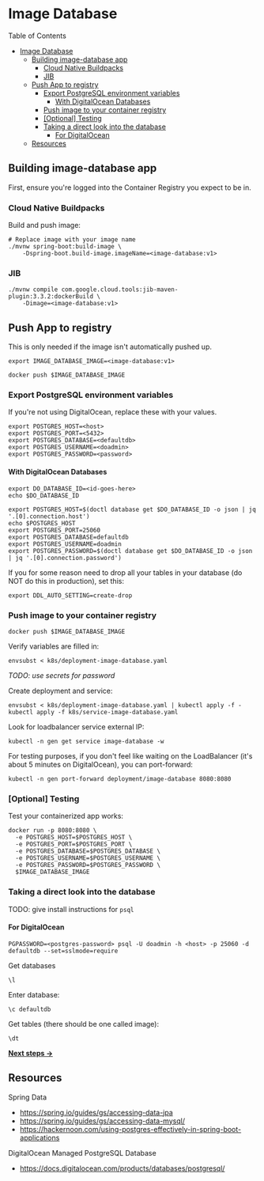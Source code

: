 # Image Database

Table of Contents
- [Image Database](#image-database)
  - [Building image-database app](#building-image-database-app)
    - [Cloud Native Buildpacks](#cloud-native-buildpacks)
    - [JIB](#jib)
  - [Push App to registry](#push-app-to-registry)
    - [Export PostgreSQL environment variables](#export-postgresql-environment-variables)
      - [With DigitalOcean Databases](#with-digitalocean-databases)
    - [Push image to your container registry](#push-image-to-your-container-registry)
    - [\[Optional\] Testing](#optional-testing)
    - [Taking a direct look into the database](#taking-a-direct-look-into-the-database)
      - [For DigitalOcean](#for-digitalocean)
  - [Resources](#resources)


## Building image-database app
First, ensure you're logged into the Container Registry you expect to be in.

### Cloud Native Buildpacks
Build and push image:
```console
# Replace image with your image name
./mvnw spring-boot:build-image \
    -Dspring-boot.build-image.imageName=<image-database:v1>
```

### JIB
```console
./mvnw compile com.google.cloud.tools:jib-maven-plugin:3.3.2:dockerBuild \
    -Dimage=<image-database:v1>
```

## Push App to registry
This is only needed if the image isn't automatically pushed up.

```shell
export IMAGE_DATABASE_IMAGE=<image-database:v1>
```
```shell
docker push $IMAGE_DATABASE_IMAGE
```

### Export PostgreSQL environment variables
If you're not using DigitalOcean, replace these with your values.
```shell
export POSTGRES_HOST=<host>
export POSTGRES_PORT=<5432>
export POSTGRES_DATABASE=<defaultdb>
export POSTGRES_USERNAME=<doadmin>
export POSTGRES_PASSWORD=<password>
```

#### With DigitalOcean Databases
```shell
export DO_DATABASE_ID=<id-goes-here> 
echo $DO_DATABASE_ID

export POSTGRES_HOST=$(doctl database get $DO_DATABASE_ID -o json | jq '.[0].connection.host') 
echo $POSTGRES_HOST
export POSTGRES_PORT=25060
export POSTGRES_DATABASE=defaultdb
export POSTGRES_USERNAME=doadmin
export POSTGRES_PASSWORD=$(doctl database get $DO_DATABASE_ID -o json | jq '.[0].connection.password')
```

If you for some reason need to drop all your tables in your database (do NOT do this in production), set this:
```shell
export DDL_AUTO_SETTING=create-drop
```

### Push image to your container registry
```shell
docker push $IMAGE_DATABASE_IMAGE
``` 

Verify variables are filled in:
```shell
envsubst < k8s/deployment-image-database.yaml
```

*TODO: use secrets for password*

Create deployment and service:
```shell
envsubst < k8s/deployment-image-database.yaml | kubectl apply -f -
kubectl apply -f k8s/service-image-database.yaml
```

Look for loadbalancer service external IP:
```shell
kubectl -n gen get service image-database -w
```

For testing purposes, if you don't feel like waiting on the LoadBalancer (it's about 5 minutes on DigitalOcean), you can port-forward:
```shell
kubectl -n gen port-forward deployment/image-database 8080:8080
```

### [Optional] Testing
Test your containerized app works:
```shell
docker run -p 8080:8080 \
  -e POSTGRES_HOST=$POSTGRES_HOST \
  -e POSTGRES_PORT=$POSTGRES_PORT \
  -e POSTGRES_DATABASE=$POSTGRES_DATABASE \
  -e POSTGRES_USERNAME=$POSTGRES_USERNAME \
  -e POSTGRES_PASSWORD=$POSTGRES_PASSWORD \
  $IMAGE_DATABASE_IMAGE
```

### Taking a direct look into the database
TODO: give install instructions for `psql`

#### For DigitalOcean
```shell
PGPASSWORD=<postgres-password> psql -U doadmin -h <host> -p 25060 -d defaultdb --set=sslmode=require

```
Get databases
```shell
\l
```
Enter database:
```shell
\c defaultdb
```
Get tables (there should be one called image):
```shell
\dt
```

[**Next steps ->**](../image-gen-store/README.md)

## Resources
Spring Data
- https://spring.io/guides/gs/accessing-data-jpa
- https://spring.io/guides/gs/accessing-data-mysql/
- https://hackernoon.com/using-postgres-effectively-in-spring-boot-applications

DigitalOcean Managed PostgreSQL Database
- https://docs.digitalocean.com/products/databases/postgresql/